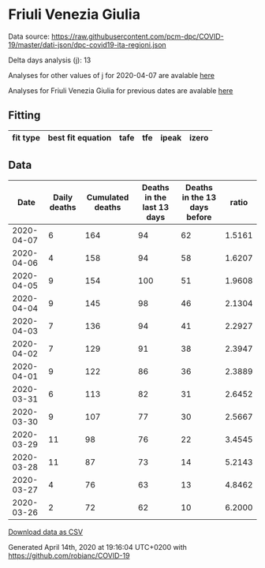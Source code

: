 # Friuli Venezia Giulia

Data source: https://raw.githubusercontent.com/pcm-dpc/COVID-19/master/dati-json/dpc-covid19-ita-regioni.json

Delta days analysis (j): 13

Analyses for other values of j for 2020-04-07 are avalable [here](../2020-04-07/README.md)

Analyses for Friuli Venezia Giulia for previous dates are avalable [here](../README.md)

## Fitting 
|fit type|best fit equation|tafe|tfe|ipeak|izero|
|-------|-----|--------|------|---|---|

## Data
|Date|Daily deaths|Cumulated deaths|Deaths in the last 13 days|Deaths in the 13 days before|ratio|
|----|----------|-----------|-------|--------------------|-----|
|2020-04-07|6|164|94|62|1.5161|
|2020-04-06|4|158|94|58|1.6207|
|2020-04-05|9|154|100|51|1.9608|
|2020-04-04|9|145|98|46|2.1304|
|2020-04-03|7|136|94|41|2.2927|
|2020-04-02|7|129|91|38|2.3947|
|2020-04-01|9|122|86|36|2.3889|
|2020-03-31|6|113|82|31|2.6452|
|2020-03-30|9|107|77|30|2.5667|
|2020-03-29|11|98|76|22|3.4545|
|2020-03-28|11|87|73|14|5.2143|
|2020-03-27|4|76|63|13|4.8462|
|2020-03-26|2|72|62|10|6.2000|

[Download data as CSV](COVID-19_friuli_venezia_giulia_j13_2020-04-07.csv)

Generated April 14th, 2020 at 19:16:04 UTC+0200 with https://github.com/robianc/COVID-19
